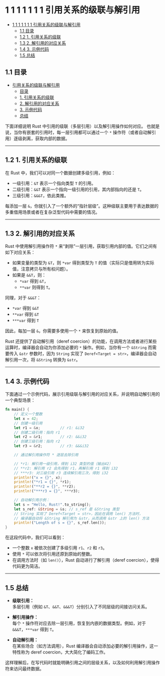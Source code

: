 # 1 1 1 1 1 1 1 引用关系的级联与解引用

<!-- TOC START -->
- [1 1 1 1 1 1 1 引用关系的级联与解引用](#1-1-1-1-1-1-1-引用关系的级联与解引用)
  - [1.1 目录](#目录)
  - [1.2 1. 引用关系的级联](#1-引用关系的级联)
  - [1.3 2. 解引用的对应关系](#2-解引用的对应关系)
  - [1.4 3. 示例代码](#3-示例代码)
  - [1.5 总结](#总结)
<!-- TOC END -->














## 1.1 目录

- [引用关系的级联与解引用](#引用关系的级联与解引用)
  - [目录](#目录)
  - [1. 引用关系的级联](#1-引用关系的级联)
  - [2. 解引用的对应关系](#2-解引用的对应关系)
  - [3. 示例代码](#3-示例代码)
  - [总结](#总结)

下面详细说明 Rust 中引用的级联（多层引用）以及解引用操作如何对应。
也就是说，当你有嵌套的引用时，每一层引用都可以通过一个 `*` 操作符（或者自动解引用）逐级剥离，获取内部的数据。

---

## 1.2 1. 引用关系的级联

在 Rust 中，我们可以对同一个数据创建多级引用，例如：

- 一级引用：`&T` 表示一个指向类型 `T` 的引用。
- 二级引用：`&&T` 表示一个指向一级引用的引用，其内部指向的还是 `T`。
- 三级引用：`&&&T`，依此类推。

每添加一层 `&`，你就引入了一个额外的“指针层级”。这种级联主要用于表达数据的多重借用场景或者在复杂泛型代码中需要的情况。

---

## 1.3 2. 解引用的对应关系

Rust 中使用解引用操作符 `*` 来“剥除”一层引用，获取引用内部的值。它们之间有如下对应关系：

- 如果变量的类型为 `&T`，则 `*var` 得到类型为 `T` 的值（实际只是借用转为实际值，注意拷贝与所有权问题）。
- 如果是 `&&T`，则：
  - `*var` 得到 `&T`，
  - `**var` 则得到 `T`。
  
同理，对于 `&&&T`：
  
- `*var` 得到 `&&T`
- `**var` 得到 `&T`
- `***var` 得到 `T`

因此，每加一层 `&`，你需要多使用一个 `*` 来恢复到原始的值。

Rust 还提供了自动解引用（deref coercion）的功能，在调用方法或者进行某些运算时，编译器会自动为你添加必要的 `*` 操作。例如，当你有一个 `&String` 而需要传入 `&str` 参数时，因为 `String` 实现了 `Deref<Target = str>`，编译器会自动解引用一次，将 `&String` 转换为 `&str`。

---

## 1.4 3. 示例代码

下面通过一个示例代码，展示引用级联与解引用的对应关系，并说明自动解引用的一个典型场景：

```rust:src/cascade_dereference.rs
fn main() {
    // 定义一个整数
    let x = 42;
    // 创建一级引用
    let r1 = &x;         // r1: &i32
    // 创建二级引用：指向 r1
    let r2 = &r1;        // r2: &&i32
    // 创建三级引用：指向 r2
    let r3 = &r2;        // r3: &&&i32

    // 通过解引用操作符 * 逐层去除引用

    // *r1: 解引用一级引用，得到 i32 类型的值（输出42）
    // **r2: 解引用 r2 会先得到 r1，再解引用 r1 得到 i32
    // ***r3: 对三级引用 r3 连续解引用三次，得到 i32
    println!("x = {}", x);
    println!("*r1 = {}", *r1);
    println!("**r2 = {}", **r2);
    println!("***r3 = {}", ***r3);

    // 自动解引用示例：
    let s = "Hello, Rust!".to_string();
    let s_ref: &String = &s; // s_ref 是 &String 类型
    // String 实现了 Deref<Target = str>，因此在调用 len() 方法时，
    // 编译器自动将 &String 解引用为 &str，从而调用 &str 上的 len() 方法
    println!("Length of s = {}", s_ref.len());
}
```

在这段代码中，我们可以看到：

- 一个整数 `x` 被依次创建了多级引用 `r1`、`r2` 和 `r3`。
- 使用 `*` 可以依次将引用还原到原始的整数。
- 在调用方法时（如 `len()`），Rust 自动进行了解引用（deref coercion），使得代码更为简洁。

---

## 1.5 总结

- **级联引用：**  
  多层引用（例如 `&T`、`&&T`、`&&&T`）分别引入了不同层级的间接访问关系。

- **解引用操作：**  
  每个 `*` 操作符对应去除一层引用，恢复到内嵌的数据类型。例如，对于 `&&&T`，`***var` 得到 `T`。

- **自动解引用：**  
  在某些场合（如方法调用），Rust 编译器会自动添加必要的解引用操作，这一特性称为 deref coercion，大大简化了编码工作。

这样理解后，在写代码时就能明确引用之间的层级关系，以及如何利用解引用操作符来访问最终数据。
